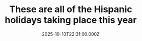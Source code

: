 ---
title: "These are all of the Hispanic holidays taking place this year"
date: 2025-10-10T22:31:00.000Z
category: Human Kindness
externalLink: "https://www.goodgoodgood.co/articles/hispanic-holidays"
image: ""
excerpt: "Your simple guide to the dozens of Hispanic and Latin American holidays, weeks, and months.…"
---